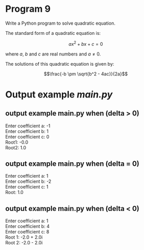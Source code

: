 # Program 9
Write a Python program to solve quadratic equation.

The standard form of a quadratic equation is:

$$ ax^2 + bx + c = 0 $$

where *a*, *b* and *c* are real numbers and $a \neq 0$.


The solutions of this quadratic equation is given by:

$$\frac{-b \pm \sqrt{b^2 - 4ac}}{2a}$$

# Output example *main.py*
## output example main.py when (delta > 0)
Enter coefficient a: -1<br>
Enter coefficient b: 1<br>
Enter coefficient c: 0<br>
Root1: -0.0<br>
Root2: 1.0<br>
## output example main.py when (delta = 0)
Enter coefficient a: 1<br>
Enter coefficient b: -2<br>
Enter coefficient c: 1<br>
Root: 1.0<br>
## output example main.py when (delta < 0)
Enter coefficient a: 1<br>
Enter coefficient b: 4<br>
Enter coefficient c: 8<br>
Root 1: -2.0 + 2.0i<br>
Root 2: -2.0 - 2.0i<br>